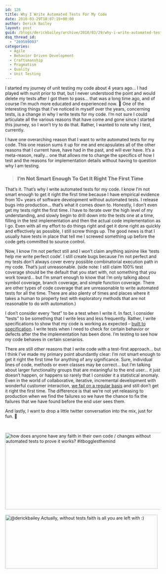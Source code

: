 ```yaml
---
id: 126
title: Why I Write Automated Tests For My Code
date: 2010-03-29T18:07:19+00:00
author: Derick Bailey
layout: post
guid: /blogs/derickbailey/archive/2010/03/29/why-i-write-automated-tests-for-my-code.aspx
dsq_thread_id:
  - "269589003"
categories:
  - Agile
  - Behavior Driven Development
  - Craftsmanship
  - Pragmatism
  - Quality
  - Unit Testing
---
```

I started my journey of unit testing my code about 4 years ago… I had played with nunit prior to that, but I never understood the point and would delete my tests after I got them to pass… that was a long time ago, and of course I’m much more educated and experienced now. 🙂 One of the interesting things that I’ve noticed in myself over the years, concerning tests, is a change in why I write tests for my code. I’m not sure I could articulate all the various reasons that have come and gone since I started this journey, so I won’t try to do that. Rather, I wanted to note why I test, currently.

I have one overarching reason that I want to write automated tests for my code. This one reason sums it up for me and encapsulates all of the other reasons that I current have, have had in the past, and will ever have. It’s a meta-reason, really… one that allows me to change the specifics of how I test and the reasons for implementation details without having to question why I am testing. 

> ### **I’m Not Smart Enough To Get It Right The First Time**

That’s it. That’s why I write automated tests for my code. I know I’m not smart enough to get it right the first time because I have empirical evidence from 10+ years of software development without automated tests. I release bugs into production… that’s what it comes down to. Honestly, I don’t even get my tests right the first time. I have to iterate over the high level of my understanding, and slowly begin to drill down into the tests one at a time, filling in the test implementation and then the actual code implementation as I go. Even with all my effort to do things right and get it done right as quickly and effectively as possible, I still screw things up. The good news is that I usually have tests in place that tell me I screwed something up before the code gets committed to source control. 

Now, I know I’m not perfect still and I won’t claim anything asinine like ‘tests help me write perfect code’. I still create bugs because I’m not perfect and my tests don’t always cover every possible combinatorial execution path in my code. That’s just unreasonable. (side note: I still claim 100% test coverage should be the default that you start with, not something that you work toward… but I’m smart enough to know that I’m only talking about symbol coverage, branch coverage, and simple function coverage. There are other types of code coverage that are unreasonable to write automated tests for all the time. There are also plenty of times and places where it takes a human to property test with exploratory methods that are not reasonable to do with automation.)

I don’t consider every “test” to be a test when I write it. In fact, I consider “tests” to be something that I write less and less frequently. Rather, I write specifications to show that my code is working as expected – [built to specification](http://www.lostechies.com/blogs/derickbailey/archive/2009/01/30/favor-defect-prevention-over-quality-inspection-and-correction.aspx). I write tests when I need to check for certain behavior or defects after the the implementation has been done. I’m testing to see how my code behaves in certain scenarios. 

There are still other reasons that I write code with a test-first approach… but I think I’ve made my primary point abundantly clear: I’m not smart enough to get it right the first time for anything of any significance. Sure, individual lines of code, methods or even classes may be correct… but I’m talking about larger functionality groups that are meaningful to the end user… it just doesn’t happen, or happens so rarely that I consider it a statistical anomaly. Even in the world of collaborative, iterative, incremental development with wonderful customer interaction, [we fail on a regular basis](http://www.lostechies.com/blogs/derickbailey/archive/2010/02/28/failure-is-not-an-option-it-is-a-requirement.aspx) and still don’t get it right the first time. The difference is that we’re not yet releasing to production when we find the failures so we have the chance to fix the failures that we have found before the end user sees them.

And lastly, I want to drop a little twitter conversation into the mix, just for fun. 🙂

&#160;

[<img style="border-bottom: 0px;border-left: 0px;border-top: 0px;border-right: 0px" border="0" alt="how does anyone have any faith in their own code / changes without automated tests to prove it works? #itbogglesthemind" src="http://lostechies.com/derickbailey/files/2011/03/image_66B7A6CD.png" width="525" height="249" />](http://twitter.com/derickbailey/statuses/11256812685)&#160;&#160; [<img style="border-bottom: 0px;border-left: 0px;border-top: 0px;border-right: 0px" border="0" alt="@derickbailey Actually, without tests faith is all you are left with :)" src="http://lostechies.com/derickbailey/files/2011/03/image_741DB9D3.png" width="493" height="175" />](http://twitter.com/derekgreer/statuses/11256885706)